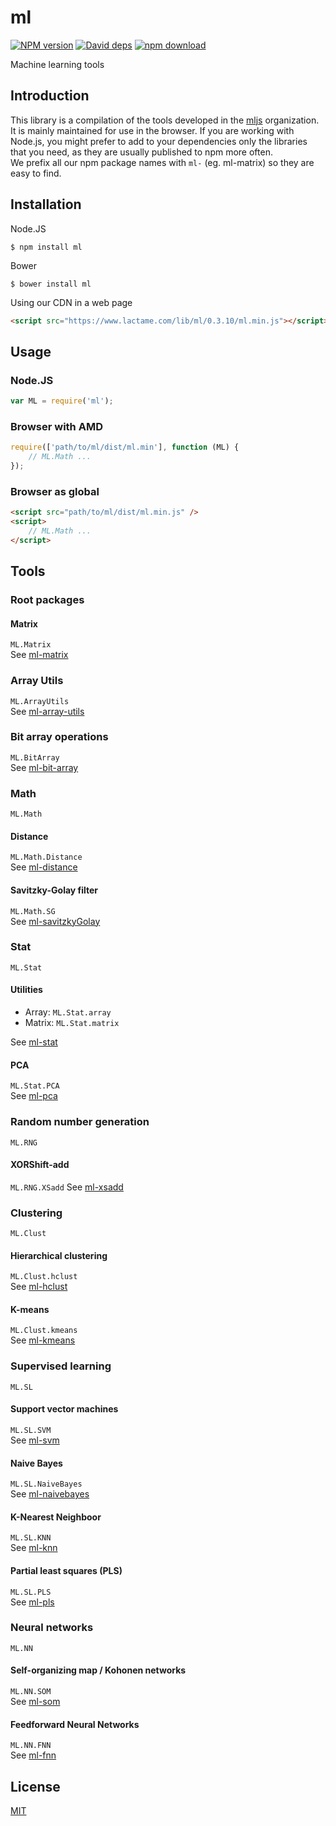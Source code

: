 # ml

  [![NPM version][npm-image]][npm-url]
  [![David deps][david-image]][david-url]
  [![npm download][download-image]][download-url]

Machine learning tools

## Introduction

This library is a compilation of the tools developed in the [mljs](https://github.com/mljs) organization.  
It is mainly maintained for use in the browser. If you are working with Node.js, you might prefer to add
to your dependencies only the libraries that you need, as they are usually published to npm more often.  
We prefix all our npm package names with `ml-` (eg. ml-matrix) so they are easy to find.

## Installation

Node.JS
```
$ npm install ml
```

Bower
```
$ bower install ml
```

Using our CDN in a web page
```html
<script src="https://www.lactame.com/lib/ml/0.3.10/ml.min.js"></script>
```

## Usage

### Node.JS
```js
var ML = require('ml');
```

### Browser with AMD
```js
require(['path/to/ml/dist/ml.min'], function (ML) {
    // ML.Math ...
});
```

### Browser as global
```html
<script src="path/to/ml/dist/ml.min.js" />
<script>
    // ML.Math ...
</script>
```

## Tools

### Root packages

#### Matrix

`ML.Matrix`  
See [ml-matrix](https://github.com/mljs/matrix)

### Array Utils

`ML.ArrayUtils`   
See [ml-array-utils](https://github.com/mljs/array-utils)

### Bit array operations

`ML.BitArray`   
See [ml-bit-array](https://github.com/mljs/bit-array)

### Math

`ML.Math`

#### Distance

`ML.Math.Distance`  
See [ml-distance](https://github.com/mljs/distance)

#### Savitzky-Golay filter

`ML.Math.SG`  
See [ml-savitzkyGolay](https://github.com/mljs/savitzky-golay)

### Stat

`ML.Stat`

#### Utilities

* Array: `ML.Stat.array`
* Matrix: `ML.Stat.matrix`

See [ml-stat](https://github.com/mljs/stat)

#### PCA

`ML.Stat.PCA`   
See [ml-pca](https://github.com/mljs/pca)

### Random number generation

`ML.RNG`

#### XORShift-add

`ML.RNG.XSadd`
See [ml-xsadd](https://github.com/mljs/xsadd)

### Clustering

`ML.Clust`

#### Hierarchical clustering

`ML.Clust.hclust`  
See [ml-hclust](https://github.com/mljs/hclust)

#### K-means

`ML.Clust.kmeans`  
See [ml-kmeans](https://github.com/mljs/kmeans)

### Supervised learning

`ML.SL`

#### Support vector machines

`ML.SL.SVM`  
See [ml-svm](https://github.com/mljs/svm)

#### Naive Bayes

`ML.SL.NaiveBayes`   
See [ml-naivebayes](https://github.com/mljs/naive-bayes)

#### K-Nearest Neighboor

`ML.SL.KNN`   
See [ml-knn](https://github.com/mljs/knn)

#### Partial least squares (PLS)

`ML.SL.PLS`   
See [ml-pls](https://github.com/mljs/pls)

### Neural networks

`ML.NN`

#### Self-organizing map / Kohonen networks

`ML.NN.SOM`  
See [ml-som](https://github.com/mljs/som)

#### Feedforward Neural Networks

`ML.NN.FNN`   
See [ml-fnn](https://github.com/mljs/feedforward-neural-networks)

## License

  [MIT](./LICENSE)

[npm-image]: https://img.shields.io/npm/v/ml.svg?style=flat-square
[npm-url]: https://www.npmjs.com/package/ml
[david-image]: https://img.shields.io/david/mljs/ml.svg?style=flat-square
[david-url]: https://david-dm.org/mljs/ml
[download-image]: https://img.shields.io/npm/dm/ml.svg?style=flat-square
[download-url]: https://www.npmjs.com/package/ml
